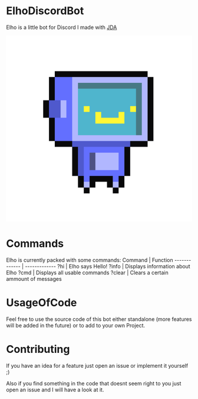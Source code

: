 # ElhoDiscordBot
Elho is a little bot for Discord I made with [JDA](https://github.com/DV8FromTheWorld/JDA)

<p align="center">
  <img src="Assets/Elho.png">
</p>

# Commands
Elho is currently packed with some commands:
Command  | Function
------------- | -------------
?hi  | Elho says Hello!
?info  | Displays information about Elho
?cmd | Displays all usable commands
?clear | Clears a certain ammount of messages

# UsageOfCode
Feel free to use the source code of this bot either standalone (more features will be added in the future) or to add to your own Project.

# Contributing
If you have an idea for a feature just open an issue or implement it yourself ;)

Also if you find something in the code that doesnt seem right to you just open an issue and I will have a look at it.
